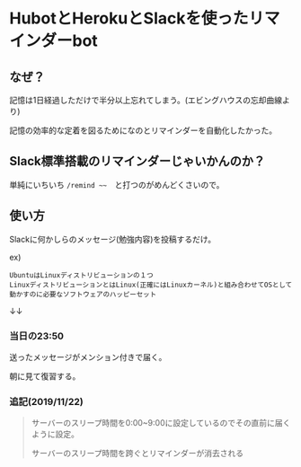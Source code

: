 # HubotとHerokuとSlackを使ったリマインダーbot

## なぜ？
記憶は1日経過しただけで半分以上忘れてしまう。(エビングハウスの忘却曲線より)

記憶の効率的な定着を図るためになのとリマインダーを自動化したかった。


## Slack標準搭載のリマインダーじゃいかんのか？
単純にいちいち `/remind ~~`　と打つのがめんどくさいので。

## 使い方
Slackに何かしらのメッセージ(勉強内容)を投稿するだけ。

ex)
```
UbuntuはLinuxディストリビューションの１つ
LinuxディストリビューションとはLinux(正確にはLinuxカーネル)と組み合わせてOSとして動かすのに必要なソフトウェアのハッピーセット
```
↓↓

### 当日の23:50
送ったメッセージがメンション付きで届く。

朝に見て復習する。

### 追記(2019/11/22)
>サーバーのスリープ時間を0:00~9:00に設定しているのでその直前に届くように設定。
>
>サーバーのスリープ時間を跨ぐとリマインダーが消去される
